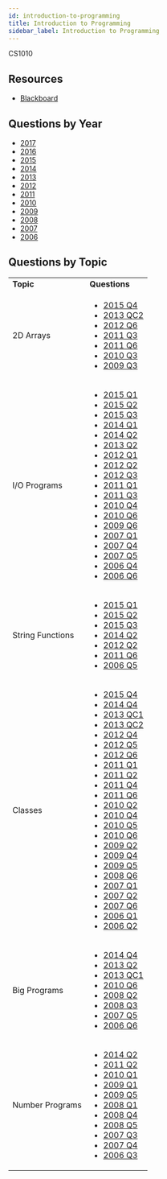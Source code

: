 ```yaml
---
id: introduction-to-programming
title: Introduction to Programming
sidebar_label: Introduction to Programming
---
```


CS1010

## Resources

* [Blackboard](https://mymodule.tcd.ie/)

## Questions by Year

-   [2017](https://www.tcd.ie/academicregistry/exams/assets/local/past-papers2017/CS/X-CS1010-1%20EDITED.pdf)
-   [2016](https://www.tcd.ie/academicregistry/exams/assets/local/past-papers2016/CS/CS1010-1.PDF)
-   [2015](https://www.tcd.ie/academicregistry/exams/assets/local/past-papers2015/CS/CS1010-1.pdf)
-   [2014](https://www.tcd.ie/academicregistry/exams/assets/local/past-papers2014/CS/CS10101.pdf)
-   [2013](https://www.tcd.ie/academicregistry/exams/assets/local/past-papers2013/CS/XCS10111.pdf)
-   [2012](https://www.tcd.ie/Local/Exam_Papers/2012/XC/XCS10111.pdf)
-   [2011](https://www.tcd.ie/Local/Exam_Papers/2011/XC/XCS10111.pdf)
-   [2010](https://www.tcd.ie/Local/Exam_Papers/2010/XC/XCS10111.pdf)
-   [2009](https://www.tcd.ie/Local/Exam_Papers/2009/XC/XCS1BA21.pdf)
-   [2008](https://www.tcd.ie/Local/Exam_Papers/2008/XC/XCS1BA21.pdf)
-   [2007](https://www.tcd.ie/Local/Exam_Papers/2007/XC/XCS1BA21.pdf)
-   [2006](https://www.tcd.ie/Local/Exam_Papers/2006/XC/XCS1BA21.pdf)

## Questions by Topic
<table class="examQuestions" width="700px">
  <tr>
      <td><strong>Topic</strong></td>
      <td><strong>Questions</strong></td>
  </tr>
  <tr>
      <td>2D Arrays</td>
      <td>
  <ul class="questions">
      <li><a href="https://www.tcd.ie/academicregistry/exams/assets/local/past-papers2015/CS/CS1010-1.pdf#page=5">2015 Q4</a></li>
      <li><a href="https://www.tcd.ie/academicregistry/exams/assets/local/past-papers2013/CS/XCS10111.pdf#page=5">2013 QC2</a></li>
      <li><a href="https://www.tcd.ie/Local/Exam_Papers/2012/XC/XCS10111.pdf#page=3&zoom=0,0,700">2012 Q6</a></li>
      <li><a href="https://www.tcd.ie/Local/Exam_Papers/2011/XC/XCS10111.pdf#page=2&zoom=0,0,830">2011 Q3</a></li>
      <li><a href="https://www.tcd.ie/Local/Exam_Papers/2011/XC/XCS10111.pdf#page=4&zoom=0,0,510">2011 Q6</a></li>
      <li><a href="https://www.tcd.ie/Local/Exam_Papers/2010/XC/XCS10111.pdf#page=3&zoom=0,0,200">2010 Q3</a></li>
      <li><a href="https://www.tcd.ie/Local/Exam_Papers/2009/XC/XCS1BA21.pdf#page=3">2009 Q3</a></li>
  </ul>
      </td>
  </tr>
  <tr>
      <td>I/O Programs</td>
      <td>
  <ul class="questions">
      <li><a href="https://www.tcd.ie/academicregistry/exams/assets/local/past-papers2015/CS/CS1010-1.pdf#page=2">2015 Q1</a></li>
      <li><a href="https://www.tcd.ie/academicregistry/exams/assets/local/past-papers2015/CS/CS1010-1.pdf#page=3">2015 Q2</a></li>
      <li><a href="https://www.tcd.ie/academicregistry/exams/assets/local/past-papers2015/CS/CS1010-1.pdf#page=4">2015 Q3</a></li>
      <li><a href="https://www.tcd.ie/academicregistry/exams/assets/local/past-papers2014/CS/CS10101.pdf#page=2">2014 Q1</a></li>
      <li><a href="https://www.tcd.ie/academicregistry/exams/assets/local/past-papers2014/CS/CS10101.pdf#page=3">2014 Q2</a></li>
      <li><a href="https://www.tcd.ie/academicregistry/exams/assets/local/past-papers2013/CS/XCS10111.pdf#page=3">2013 Q2</a></li>
      <li><a href="https://www.tcd.ie/Local/Exam_Papers/2012/XC/XCS10111.pdf#page=2">2012 Q1</a></li>
      <li><a href="https://www.tcd.ie/Local/Exam_Papers/2012/XC/XCS10111.pdf#page=2&zoom=0,0,530">2012 Q2</a></li>
      <li><a href="https://www.tcd.ie/Local/Exam_Papers/2012/XC/XCS10111.pdf#page=2&zoom=0,0,680">2012 Q3</a></li>
      <li><a href="https://www.tcd.ie/Local/Exam_Papers/2011/XC/XCS10111.pdf#page=2">2011 Q1</a></li>
      <li><a href="https://www.tcd.ie/Local/Exam_Papers/2011/XC/XCS10111.pdf#page=2&zoom=0,0,840">2011 Q3</a></li>
      <li><a href="https://www.tcd.ie/Local/Exam_Papers/2010/XC/XCS10111.pdf#page=3&zoom=0,0,420">2010 Q4</a></li>
      <li><a href="https://www.tcd.ie/Local/Exam_Papers/2010/XC/XCS10111.pdf#page=4&zoom=0,0,500">2010 Q6</a></li>
      <li><a href="https://www.tcd.ie/Local/Exam_Papers/2009/XC/XCS1BA21.pdf#page=5&zoom=0,0,600">2009 Q6</a></li>
      <li><a href="https://www.tcd.ie/Local/Exam_Papers/2007/XC/XCS1BA21.pdf#page=2">2007 Q1</a></li>
      <li><a href="https://www.tcd.ie/Local/Exam_Papers/2007/XC/XCS1BA21.pdf#page=4">2007 Q4</a></li>
      <li><a href="https://www.tcd.ie/Local/Exam_Papers/2007/XC/XCS1BA21.pdf#page=4&zoom=0,0,590">2007 Q5</a></li>
      <li><a href="https://www.tcd.ie/Local/Exam_Papers/2006/XC/XCS1BA21.pdf#page=3&zoom=0,0,200">2006 Q4</a></li>
      <li><a href="https://www.tcd.ie/Local/Exam_Papers/2006/XC/XCS1BA21.pdf#page=4&zoom=0,0,350">2006 Q6</a></li>
  </ul>
      </td>
  </tr>
  <tr>
      <td>String Functions</td>
      <td>
  <ul class="questions">
      <li><a href="https://www.tcd.ie/academicregistry/exams/assets/local/past-papers2015/CS/CS1010-1.pdf#page=2">2015 Q1</a></li>
      <li><a href="https://www.tcd.ie/academicregistry/exams/assets/local/past-papers2015/CS/CS1010-1.pdf#page=3">2015 Q2</a></li>
      <li><a href="https://www.tcd.ie/academicregistry/exams/assets/local/past-papers2015/CS/CS1010-1.pdf#page=4">2015 Q3</a></li>
      <li><a href="https://www.tcd.ie/academicregistry/exams/assets/local/past-papers2014/CS/CS10101.pdf#page=3">2014 Q2</a></li>
      <li><a href="https://www.tcd.ie/Local/Exam_Papers/2012/XC/XCS10111.pdf#page=2&zoom=0,0,540">2012 Q2</a></li>
      <li><a href="https://www.tcd.ie/Local/Exam_Papers/2011/XC/XCS10111.pdf#page=4&zoom=0,0,500">2011 Q6</a></li>
      <li><a href="https://www.tcd.ie/Local/Exam_Papers/2006/XC/XCS1BA21.pdf#page=3&zoom=0,0,640">2006 Q5</a></li>
  </ul>
      </td>
  </tr>
  <tr>
      <td>Classes</td>
      <td>
  <ul class="questions">
      <li><a href="https://www.tcd.ie/academicregistry/exams/assets/local/past-papers2015/CS/CS1010-1.pdf#page=5">2015 Q4</a></li>
      <li><a href="https://www.tcd.ie/academicregistry/exams/assets/local/past-papers2014/CS/CS10101.pdf#page=6">2014 Q4</a></li>
      <li><a href="https://www.tcd.ie/academicregistry/exams/assets/local/past-papers2013/CS/XCS10111.pdf#page=4">2013 QC1</a></li>
      <li><a href="https://www.tcd.ie/academicregistry/exams/assets/local/past-papers2013/CS/XCS10111.pdf#page=5">2013 QC2</a></li>
      <li><a href="https://www.tcd.ie/Local/Exam_Papers/2012/XC/XCS10111.pdf#page=2&zoom=0,0,840">2012 Q4</a></li>
      <li><a href="https://www.tcd.ie/Local/Exam_Papers/2012/XC/XCS10111.pdf#page=4&zoom=0,0,240">2012 Q5</a></li>
      <li><a href="https://www.tcd.ie/Local/Exam_Papers/2012/XC/XCS10111.pdf#page=4&zoom=0,0,700">2012 Q6</a></li>
      <li><a href="https://www.tcd.ie/Local/Exam_Papers/2011/XC/XCS10111.pdf#page=2">2011 Q1</a></li>
      <li><a href="https://www.tcd.ie/Local/Exam_Papers/2011/XC/XCS10111.pdf#page=2&zoom=0,0,310">2011 Q2</a></li>
      <li><a href="https://www.tcd.ie/Local/Exam_Papers/2011/XC/XCS10111.pdf#page=3&zoom=0,0,280">2011 Q4</a></li>
      <li><a href="https://www.tcd.ie/Local/Exam_Papers/2011/XC/XCS10111.pdf#page=4&zoom=0,0,500">2011 Q6</a></li>
      <li><a href="https://www.tcd.ie/Local/Exam_Papers/2010/XC/XCS10111.pdf#page=2&zoom=0,0,300">2010 Q2</a></li>
      <li><a href="https://www.tcd.ie/Local/Exam_Papers/2010/XC/XCS10111.pdf#page=3&zoom=0,0,410">2010 Q4</a></li>
      <li><a href="https://www.tcd.ie/Local/Exam_Papers/2010/XC/XCS10111.pdf#page=3&zoom=0,0,870">2010 Q5</a></li>
      <li><a href="https://www.tcd.ie/Local/Exam_Papers/2010/XC/XCS10111.pdf#page=4&zoom=0,0,500">2010 Q6</a></li>
      <li><a href="https://www.tcd.ie/Local/Exam_Papers/2009/XC/XCS1BA21.pdf#page=2&zoom=0,0,500">2009 Q2</a></li>
      <li><a href="https://www.tcd.ie/Local/Exam_Papers/2009/XC/XCS1BA21.pdf#page=3&zoom=0,0,450">2009 Q4</a></li>
      <li><a href="https://www.tcd.ie/Local/Exam_Papers/2009/XC/XCS1BA21.pdf#page=4">2009 Q5</a></li>
      <li><a href="https://www.tcd.ie/Local/Exam_Papers/2008/XC/XCS1BA21.pdf#page=5">2008 Q6</a></li>
      <li><a href="https://www.tcd.ie/Local/Exam_Papers/2007/XC/XCS1BA21.pdf#page=2">2007 Q1</a></li>
      <li><a href="https://www.tcd.ie/Local/Exam_Papers/2007/XC/XCS1BA21.pdf#page=3">2007 Q2</a></li>
      <li><a href="https://www.tcd.ie/Local/Exam_Papers/2007/XC/XCS1BA21.pdf#page=5&zoom=0,0,360">2007 Q6</a></li>
      <li><a href="https://www.tcd.ie/Local/Exam_Papers/2006/XC/XCS1BA21.pdf#page=2">2006 Q1</a></li>
      <li><a href="https://www.tcd.ie/Local/Exam_Papers/2006/XC/XCS1BA21.pdf#page=2&zoom=0,0,700">2006 Q2</a></li>
  </ul>
      </td>
  </tr>
  <tr>
      <td>Big Programs</td>
      <td>
  <ul class="questions">
      <li><a href="https://www.tcd.ie/academicregistry/exams/assets/local/past-papers2014/CS/CS10101.pdf#page=6">2014 Q4</a></li>
      <li><a href="https://www.tcd.ie/academicregistry/exams/assets/local/past-papers2013/CS/XCS10111.pdf#page=3">2013 Q2</a></li>
      <li><a href="https://www.tcd.ie/academicregistry/exams/assets/local/past-papers2013/CS/XCS10111.pdf#page=4">2013 QC1</a></li>
      <li><a href="https://www.tcd.ie/Local/Exam_Papers/2010/XC/XCS10111.pdf#page=4&zoom=0,0,500">2010 Q6</a></li>
      <li><a href="https://www.tcd.ie/Local/Exam_Papers/2008/XC/XCS1BA21.pdf#page=2&zoom=0,0,470">2008 Q2</a></li>
      <li><a href="https://www.tcd.ie/Local/Exam_Papers/2008/XC/XCS1BA21.pdf#page=3">2008 Q3</a></li>
      <li><a href="https://www.tcd.ie/Local/Exam_Papers/2007/XC/XCS1BA21.pdf#page=4&zoom=0,0,590">2007 Q5</a></li>
      <li><a href="https://www.tcd.ie/Local/Exam_Papers/2006/XC/XCS1BA21.pdf#page=4&zoom=0,0,330">2006 Q6</a></li>
  </ul>
      </td>
  </tr>
  <tr>
      <td>Number Programs</td>
      <td>
  <ul class="questions">
      <li><a href="https://www.tcd.ie/academicregistry/exams/assets/local/past-papers2014/CS/CS10101.pdf#page=3">2014 Q2</a></li>
      <li><a href="https://www.tcd.ie/Local/Exam_Papers/2011/XC/XCS10111.pdf#page=2&zoom=0,0,320">2011 Q2</a></li>
      <li><a href="https://www.tcd.ie/Local/Exam_Papers/2010/XC/XCS10111.pdf#page=2">2010 Q1</a></li>
      <li><a href="https://www.tcd.ie/Local/Exam_Papers/2009/XC/XCS1BA21.pdf#page=2">2009 Q1</a></li>
      <li><a href="https://www.tcd.ie/Local/Exam_Papers/2009/XC/XCS1BA21.pdf#page=4">2009 Q5</a></li>
      <li><a href="https://www.tcd.ie/Local/Exam_Papers/2008/XC/XCS1BA21.pdf#page=2">2008 Q1</a></li>
      <li><a href="https://www.tcd.ie/Local/Exam_Papers/2008/XC/XCS1BA21.pdf#page=4">2008 Q4</a></li>
      <li><a href="https://www.tcd.ie/Local/Exam_Papers/2008/XC/XCS1BA21.pdf#page=4&zoom=0,0,290">2008 Q5</a></li>
      <li><a href="https://www.tcd.ie/Local/Exam_Papers/2007/XC/XCS1BA21.pdf#page=3&zoom=0,0,650">2007 Q3</a></li>
      <li><a href="https://www.tcd.ie/Local/Exam_Papers/2007/XC/XCS1BA21.pdf#page=4">2007 Q4</a></li>
      <li><a href="https://www.tcd.ie/Local/Exam_Papers/2006/XC/XCS1BA21.pdf#page=3">2006 Q3</a></li>
  </ul>
      </td>
  </tr>
</table>
